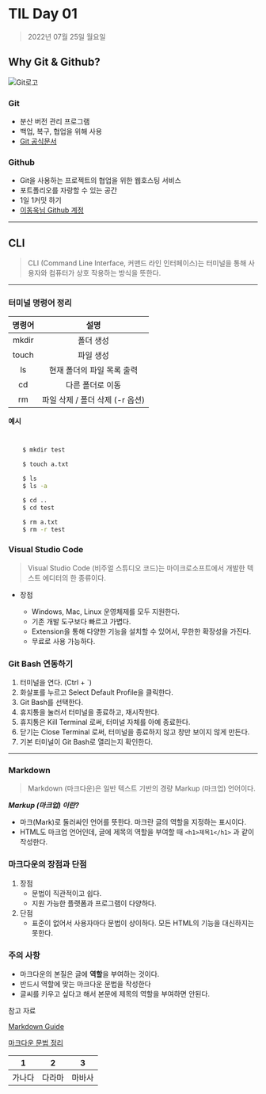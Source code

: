 # TIL Day 01

>2022년 07월 25일 월요일

## Why Git & Github?

![Git로고](https://user-images.githubusercontent.com/49775540/168756716-68f9aebb-380f-4897-8141-78d8403f6113.png)

###  Git

- 분산 버전 관리 프로그램
- 백업, 복구, 협업을 위해 사용
- [Git 공식문서](https://git-scm.com/book/ko/v2)


### Github

- Git을 사용하는 프로젝트의 협업을 위한 웹호스팅 서비스
- 포트폴리오를 자랑할 수 있는 공간
- 1일 1커밋 하기
- [이동욱님 Github 계정](https://github.com/jojoldu)

------

## CLI

>CLI (Command Line Interface, 커맨드 라인 인터페이스)는 터미널을 통해 사용자와 컴퓨터가 상호 작용하는 방식을 뜻한다.


------

### 터미널 명령어 정리

| 명령어 |              설명               |
| :----: | :-----------------------------: |
| mkdir  |            폴더 생성            |
| touch  |            파일 생성            |
|   ls   |   현재 폴더의 파일 목록 출력    |
|   cd   |        다른 폴더로 이동         |
|   rm   | 파일 삭제 / 폴더 삭제 (-r 옵션) |


**예시**
```bash


    $ mkdir test

    $ touch a.txt

    $ ls
    $ ls -a

    $ cd ..
    $ cd test

    $ rm a.txt
    $ rm -r test
```


### Visual Studio Code

>Visual Studio Code (비주얼 스튜디오 코드)는 마이크로소프트에서 개발한 텍스트 에디터의 한 종류이다.

- 장점

  - Windows, Mac, Linux 운영체제를 모두 지원한다.
  - 기존 개발 도구보다 빠르고 가볍다.
  - Extension을 통해 다양한 기능을 설치할 수 있어서, 무한한 확장성을 가진다.
  - 무료로 사용 가능하다.

### Git Bash 연동하기

  1.   터미널을 연다. (Ctrl + `)
  2.   화살표를 누르고 Select Default Profile을 클릭한다.
  3.   Git Bash를 선택한다.
  4.   휴지통을 눌러서 터미널을 종료하고, 재시작한다.
  5.   휴지통은 Kill Terminal 로써, 터미널 자체를 아예 종료한다.
  6.   닫기는 Close Terminal 로써, 터미널을 종료하지 않고 창만 보이지 않게 만든다.
  7.   기본 터미널이 Git Bash로 열리는지 확인한다.

-----

  ### Markdown

  >Markdown (마크다운)은 일반 텍스트 기반의 경량 Markup (마크업) 언어이다.

  ***Markup (마크업) 이란?***

  - 마크(Mark)로 둘러싸인 언어를 뜻한다. 마크란 글의 역할을 지정하는 표시이다.
  - HTML도 마크업 언어인데, 글에 제목의 역할을 부여할 때 `<h1>제목1</h1>` 과 같이 작성한다.

  ### 마크다운의 장점과 단점

1.  장점
     - 문법이 직관적이고 쉽다.
     - 지원 가능한 플랫폼과 프로그램이 다양하다.
2. 단점
      - 표준이 없어서 사용자마다 문법이 상이하다.
    모든 HTML의 기능을 대신하지는 못한다.

### 주의 사항

- 마크다운의 본질은 글에 **역할**을 부여하는 것이다.
- 반드시 역할에 맞는 마크다운 문법을 작성한다
- 글씨를 키우고 싶다고 해서 본문에 제목의 역할을 부여하면 안된다.

참고 자료

[Markdown Guide](https://www.markdownguide.org/basic-syntax/)

[마크다운 문법 정리](https://gist.github.com/ihoneymon/652be052a0727ad59601)

|  1  |   2 |   3 |
|-----|-----|-----|
|가나다|다라마|마바사